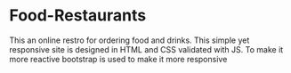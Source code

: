 # Food-Restaurants
This an online restro for ordering food and drinks. This simple yet responsive site is designed in HTML and CSS validated with JS. To make it more reactive bootstrap is used to make it more responsive
